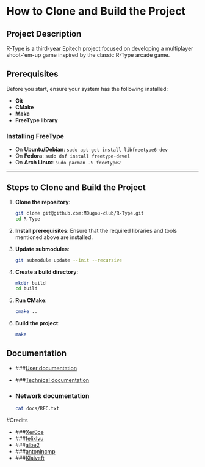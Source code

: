 # How to Clone and Build the Project

## Project Description
R-Type is a third-year Epitech project focused on developing a multiplayer shoot-'em-up game inspired by the classic R-Type arcade game.

## Prerequisites
Before you start, ensure your system has the following installed:
- **Git**
- **CMake**
- **Make**
- **FreeType library**

### Installing FreeType
- On **Ubuntu/Debian**: `sudo apt-get install libfreetype6-dev`
- On **Fedora**: `sudo dnf install freetype-devel`
- On **Arch Linux**: `sudo pacman -S freetype2`

---

## Steps to Clone and Build the Project

1. **Clone the repository**:
   ```bash
   git clone git@github.com:M0ugou-club/R-Type.git
   cd R-Type
   ```

2. **Install prerequisites**:
   Ensure that the required libraries and tools mentioned above are installed.

3. **Update submodules**:
   ```bash
   git submodule update --init --recursive
   ```

4. **Create a build directory**:
   ```bash
   mkdir build
   cd build
   ```

5. **Run CMake**:
   ```bash
   cmake ..
   ```

6. **Build the project**:
   ```bash
   make
   ```

## Documentation

- ###[User documentation](https://m0ugou-club.github.io/R-Type/mdbook/book/index.html)

- ###[Technical documentation](https://m0ugou-club.github.io/R-Type/doxygen/html/)

- ### Network documentation
    ```bash
    cat docs/RFC.txt
    ```

#Credits

- ###[Xer0ce](https://github.com/Xer0ce)
- ###[felixlvu](https://github.com/felixlvu)
- ###[albe2](https://github.com/albe2)
- ###[antonincmp](https://github.com/antonincmp)
- ###[Klaiveft](https://github.com/Klaiveft)
